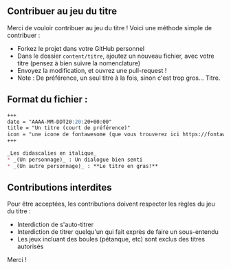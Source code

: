 ## Contribuer au jeu du titre

Merci de vouloir contribuer au jeu du titre ! Voici une méthode simple de contribuer :
* Forkez le projet dans votre GitHub personnel
* Dans le dossier `content/titre`, ajoutez un nouveau fichier, avec votre titre (pensez à bien suivre la nomenclature)
* Envoyez la modification, et ouvrez une pull-request !
* Note : De préférence, un seul titre à la fois, sinon c'est trop gros... Titre.

## Format du fichier :
```md
+++
date = "AAAA-MM-DDT20:20:20+00:00"
title = "Un titre (court de préférence)"
icon = "une icone de fontawesome (que vous trouverez ici https://fontawesome.com/icons?d=gallery)"
+++

_Les didascalies en italique_
* _(Un personnage)_ : Un dialogue bien senti
* _(Un autre personnage)_ : **Le titre en gras!**
```

## Contributions interdites

Pour être acceptées, les contributions doivent respecter les règles du jeu du titre :
* Interdiction de s'auto-titrer
* Interdiction de titrer quelqu'un qui fait exprès de faire un sous-entendu
* Les jeux incluant des boules (pétanque, etc) sont exclus des titres autorisés

Merci ! 